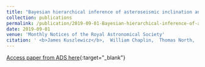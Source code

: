```yaml
---
title: "Bayesian hierarchical inference of asteroseismic inclination angles"
collection: publications
permalink: /publication/2019-09-01-Bayesian-hierarchical-inference-of-asteroseismic-inclination-angles
date: 2019-09-01
venue: 'Monthly Notices of the Royal Astronomical Society'
citation: ' <b>James Kuszlewicz</b>,  William Chaplin,  Thomas North,  Will Farr,  Keaton Bell,  Guy Davies,  Tiago Campante,  Saskia Hekker, &quot;Bayesian hierarchical inference of asteroseismic inclination angles.&quot;'
---
```

[Access paper from ADS here](https://ui.adsabs.harvard.edu/abs/2019MNRAS.488..572K){:target="_blank"}
